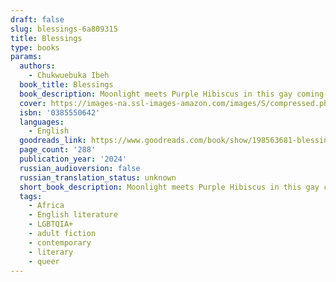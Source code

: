 ```yaml
---
draft: false
slug: blessings-6a809315
title: Blessings
type: books
params:
  authors:
    - Chukwuebuka Ibeh
  book_title: Blessings
  book_description: Moonlight meets Purple Hibiscus in this gay coming-of-age novel from an astonishing young talent, set in post-military Nigeria and culminating in the Same-Sex Marriage Prohibition Act of 2014.Obiefuna has always been the black sheep of his family—sensitive where his father, Anozie, is pragmatic, a dancer where his brother, Ekene, is a natural athlete. But when an intimate connection blossoms between Obiefuna and a boy from a nearby village, happiness is fleeting once his father catches them together and banishes him to boarding school.Obiefuna finds and hides who he truly is as he navigates his new school’s strict hierarchy and unpredictable violence. Back home, his mother Uzoamaka must contend with the absence of her beloved son, her husband’s cryptic reasons for sending him away, and the hard truths that they’ve all been hiding from. As Nigeria teeters on the brink of criminalizing same-sex relationships, Obiefuna’s life, or the life he wants to live, becomes even further out of a reach and more dangerous than ever before.Told from the alternating perspectives of Obiefuna and Uzoamaka, Blessings is an elegant and exquisitely moving story that asks how to live freely in a country that forbids one’s truest self, and the love that can flourish in spite of it all.
  cover: https://images-na.ssl-images-amazon.com/images/S/compressed.photo.goodreads.com/books/1696973052i/198563681.jpg
  isbn: '0385550642'
  languages:
    - English
  goodreads_link: https://www.goodreads.com/book/show/198563681-blessings
  page_count: '288'
  publication_year: '2024'
  russian_audioversion: false
  russian_translation_status: unknown
  short_book_description: Moonlight meets Purple Hibiscus in this gay coming-of-age novel from an astonishing young talent, set in post-military Nigeria and culminating in the Same-Sex Marriage Prohibition Act of...
  tags:
    - Africa
    - English literature
    - LGBTQIA+
    - adult fiction
    - contemporary
    - literary
    - queer
---
```


